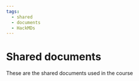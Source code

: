 ```yaml
---
tags:
  - shared
  - documents
  - HackMDs
---
```


# Shared documents

These are the shared documents used in the course
